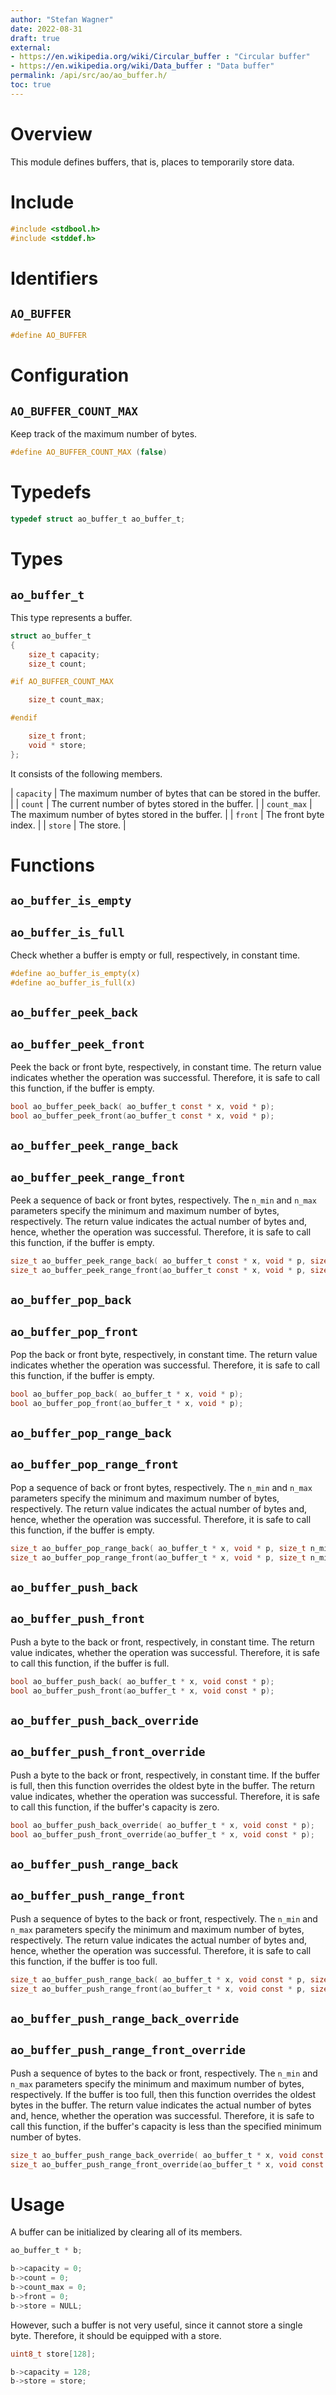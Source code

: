 ```yaml
---
author: "Stefan Wagner"
date: 2022-08-31
draft: true
external:
- https://en.wikipedia.org/wiki/Circular_buffer : "Circular buffer"
- https://en.wikipedia.org/wiki/Data_buffer : "Data buffer"
permalink: /api/src/ao/ao_buffer.h/
toc: true
---
```


# Overview

This module defines buffers, that is, places to temporarily store data.

# Include

```c
#include <stdbool.h>
#include <stddef.h>
```

# Identifiers

## `AO_BUFFER`

```c
#define AO_BUFFER
```

# Configuration

## `AO_BUFFER_COUNT_MAX`

Keep track of the maximum number of bytes.

```c
#define AO_BUFFER_COUNT_MAX (false)
```

# Typedefs

```c
typedef struct ao_buffer_t ao_buffer_t;
```

# Types

## `ao_buffer_t`

This type represents a buffer.

```c
struct ao_buffer_t
{
    size_t capacity;
    size_t count;

#if AO_BUFFER_COUNT_MAX

    size_t count_max;

#endif

    size_t front;
    void * store;
};
```

It consists of the following members.

| `capacity` | The maximum number of bytes that can be stored in the buffer. |
| `count` | The current number of bytes stored in the buffer. |
| `count_max` | The maximum number of bytes stored in the buffer. |
| `front` | The front byte index. |
| `store` | The store. |

# Functions

## `ao_buffer_is_empty`
## `ao_buffer_is_full`

Check whether a buffer is empty or full, respectively, in constant time.

```c
#define ao_buffer_is_empty(x)
#define ao_buffer_is_full(x)
```

## `ao_buffer_peek_back`
## `ao_buffer_peek_front`

Peek the back or front byte, respectively, in constant time. The return value indicates whether the operation was successful. Therefore, it is safe to call this function, if the buffer is empty.

```c
bool ao_buffer_peek_back( ao_buffer_t const * x, void * p);
bool ao_buffer_peek_front(ao_buffer_t const * x, void * p);
```

## `ao_buffer_peek_range_back`
## `ao_buffer_peek_range_front`

Peek a sequence of back or front bytes, respectively. The `n_min` and `n_max` parameters specify the minimum and maximum number of bytes, respectively. The return value indicates the actual number of bytes and, hence, whether the operation was successful. Therefore, it is safe to call this function, if the buffer is empty.

```c
size_t ao_buffer_peek_range_back( ao_buffer_t const * x, void * p, size_t n_min, size_t n_max);
size_t ao_buffer_peek_range_front(ao_buffer_t const * x, void * p, size_t n_min, size_t n_max);
```

## `ao_buffer_pop_back`
## `ao_buffer_pop_front`

Pop the back or front byte, respectively, in constant time. The return value indicates whether the operation was successful. Therefore, it is safe to call this function, if the buffer is empty.

```c
bool ao_buffer_pop_back( ao_buffer_t * x, void * p);
bool ao_buffer_pop_front(ao_buffer_t * x, void * p);
```

## `ao_buffer_pop_range_back`
## `ao_buffer_pop_range_front`

Pop a sequence of back or front bytes, respectively. The `n_min` and `n_max` parameters specify the minimum and maximum number of bytes, respectively. The return value indicates the actual number of bytes and, hence, whether the operation was successful. Therefore, it is safe to call this function, if the buffer is empty.

```c
size_t ao_buffer_pop_range_back( ao_buffer_t * x, void * p, size_t n_min, size_t n_max);
size_t ao_buffer_pop_range_front(ao_buffer_t * x, void * p, size_t n_min, size_t n_max);
```

## `ao_buffer_push_back`
## `ao_buffer_push_front`

Push a byte to the back or front, respectively, in constant time. The return value indicates, whether the operation was successful. Therefore, it is safe to call this function, if the buffer is full.

```c
bool ao_buffer_push_back( ao_buffer_t * x, void const * p);
bool ao_buffer_push_front(ao_buffer_t * x, void const * p);
```

## `ao_buffer_push_back_override`
## `ao_buffer_push_front_override`

Push a byte to the back or front, respectively, in constant time. If the buffer is full, then this function overrides the oldest byte in the buffer. The return value indicates, whether the operation was successful. Therefore, it is safe to call this function, if the buffer's capacity is zero.

```c
bool ao_buffer_push_back_override( ao_buffer_t * x, void const * p);
bool ao_buffer_push_front_override(ao_buffer_t * x, void const * p);
```

## `ao_buffer_push_range_back`
## `ao_buffer_push_range_front`

Push a sequence of bytes to the back or front, respectively. The `n_min` and `n_max` parameters specify the minimum and maximum number of bytes, respectively. The return value indicates the actual number of bytes and, hence, whether the operation was successful. Therefore, it is safe to call this function, if the buffer is too full.

```c
size_t ao_buffer_push_range_back( ao_buffer_t * x, void const * p, size_t n_min, size_t n_max);
size_t ao_buffer_push_range_front(ao_buffer_t * x, void const * p, size_t n_min, size_t n_max);
```

## `ao_buffer_push_range_back_override`
## `ao_buffer_push_range_front_override`

Push a sequence of bytes to the back or front, respectively. The `n_min` and `n_max` parameters specify the minimum and maximum number of bytes, respectively. If the buffer is too full, then this function overrides the oldest bytes in the buffer. The return value indicates the actual number of bytes and, hence, whether the operation was successful. Therefore, it is safe to call this function, if the buffer's capacity is less than the specified minimum number of bytes.

```c
size_t ao_buffer_push_range_back_override( ao_buffer_t * x, void const * p, size_t n_min, size_t n_max);
size_t ao_buffer_push_range_front_override(ao_buffer_t * x, void const * p, size_t n_min, size_t n_max);
```

# Usage

A buffer can be initialized by clearing all of its members.

```c
ao_buffer_t * b;
```

```c
b->capacity = 0;
b->count = 0;
b->count_max = 0;
b->front = 0;
b->store = NULL;
```

However, such a buffer is not very useful, since it cannot store a single byte. Therefore, it should be equipped with a store.

```c
uint8_t store[128];
```

```c
b->capacity = 128;
b->store = store;
```

